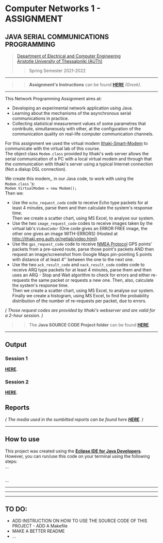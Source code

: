 # Computer Networks 1 - ASSIGNMENT

## JAVA SERIAL COMMUNICATIONS PROGRAMMING
 
> [Department of Electrical and Computer Engineering](http://ee.auth.gr/)   
[Aristotle University of Thessaloniki (AUTh)](https://www.auth.gr/)
>>  Spring Semester 2021-2022  

---
>> **Assignment's Instructions** can be found [**HERE**](https://github.com/Kyparissis/Networks1-2022-Assignment/blob/main/Assignment-Instructions.pdf) *(Greek)*. 
---

This Network Programming Assignment aims at:
- Developing an experimental network application using Java.
- Learning about the mechanisms of the asynchronous serial communications in practice.
- Collecting statistical measurement values of some parametres that contribute, simultaneously with other, at the configuration of the communication quality on real-life computer communication channels.    


For this assignment we used the virtual modem [Ithaki-Smart-Modem](https://github.com/Kyparissis/Networks1-2022-Assignment/blob/main/lib/ithakimodem.jar) to communicate with the virtual lab of this course.    
The object class ```Modem.class```  provided by Ithaki's web server allows the serial communication of a PC with a local virtual modem and through that the communication with Ithaki's server using a typical Internet connection (Not a dialup DSL connection).   
 
We create this modem,, in our Java code, to work with using the `Modem.class` 's:   
```Modem VirtualModem = new Modem();```       
Then we:
- Use the ```echo_request_code``` code to receive Echo type packets for at least 4 minutes, parse them and then calculate the system's response time.   
Then we create a scatter chart, using MS Excel, to analyse our system.
- Use the two ```image_request_code``` codes to receive images taken by the virtual lab's `VideoCoder` (One code gives an ERROR FREE image, the other one gives an image WITH-ERRORS) (Hosted at http://ithaki.eng.auth.gr/netlab/video.html).
- Use the ```gps_request_code``` code to receive [NMEA Protocol](http://www.nmea.org/) GPS points' packets from a pre-saved route, parse those point's packets AND then request an image/screenshot from Google Maps pin-pointing 5 points with distance of at least 4'' between the one to the next one.
- Use the two ```ack_result_code``` and ```nack_result_code``` codes code to receive ARQ type packets for at least 4 minutes, parse them and then uses an ARQ - Stop and Wait algorithm to check for errors and either re-requests the same packet or requests a new one. Then, also, calculate the system's response time.   
Then we create a scatter chart, using MS Excel, to analyse our system.   
Finally we create a histogram, using MS Excel, to find the probability distribution of the number of re-requests per packet, due to errors.   

*( Those request codes are provided by Ithaki's webserver and are valid for a 2-hour session. )*   
>> The **Java SOURCE CODE Project folder** can be found [**HERE**](https://github.com/Kyparissis/Networks1-2022-Assignment/blob/main/Assignment-Instructions.pdf).

---
## Output

### Session 1
[**HERE**](https://github.com/Kyparissis/Networks1-2022-Assignment/tree/main/sessions-output/session-1%4012-04-2022).
### Session 2
[**HERE**](https://github.com/Kyparissis/Networks1-2022-Assignment/tree/main/sessions-output/session-2%4015-04-2022).


## Reports
*( The media used in the sumbitted reports can be found here [**HERE**](https://github.com/Kyparissis/Networks1-2022-Assignment/tree/main/reports/media). )*

---

## How to use   
This project was created using the [**Eclipse IDE for Java Developers**](https://www.eclipse.org/downloads/packages/release/kepler/sr1/eclipse-ide-java-developers).   
However, you can run/use this code on your terminal using the following steps:   
...
```shell

```   
...

---
---
---
## TO DO:
- ADD INSTRUCTION ON HOW TO USE THE SOURCE CODE OF THIS PROJECT - ADD A Makefile
- MAKE A BETTER README
- ...
